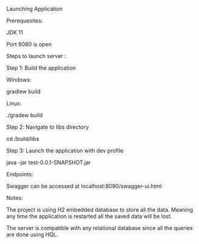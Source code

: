Launching Application

Prerequesites: 

JDK 11

Port 8080 is open

Steps to launch server :

Step 1: Build the application

Windows: 

gradlew build

Linux:

./gradew build

Step 2: Navigate to libs directory

cd /build/libs

Step 3: Launch the application with dev profile

java -jar test-0.0.1-SNAPSHOT.jar

Endpoints: 


Swagger can be accessed at localhost:8080/swagger-ui.html

Notes:

The project is using H2 embedded database to store all the data. Meaning any time the application is restarted all the saved data will be lost.


The server is compatible with any relational database since all the queries are done using HQL.
